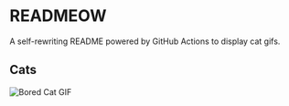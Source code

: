 # READMEOW

A self-rewriting README powered by GitHub Actions to display cat gifs.

## Cats

![Bored Cat GIF](https://media4.giphy.com/media/mlvseq9yvZhba/200.gif?cid=9acd02da48pdtfor6swuzbi0h0h84mvnc06db31y07d140ig&ep=v1_gifs_search&rid=200.gif&ct=g)
